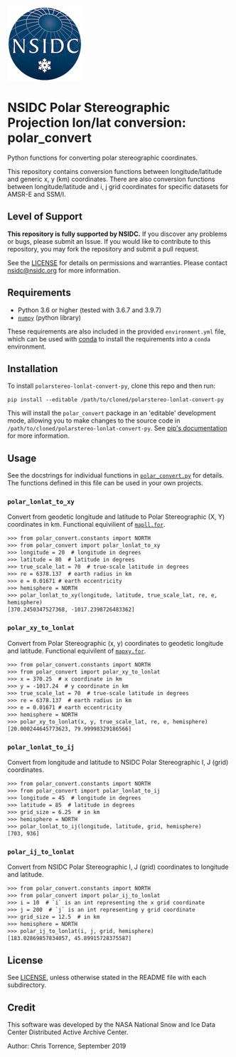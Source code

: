 ![NSIDC logo](./images/NSIDC_logo_2018_poster-1.png)

# NSIDC Polar Stereographic Projection lon/lat conversion: polar_convert

Python functions for converting polar stereographic coordinates.

This repository contains conversion functions between longitude/latitude and generic x,
y (km) coordinates. There are also conversion functions between
longitude/latitude and i, j grid coordinates for specific datasets for AMSR-E
and SSM/I.


## Level of Support

<b>This repository is fully supported by NSIDC.</b> If you discover any problems or
bugs, please submit an Issue. If you would like to contribute to this
repository, you may fork the repository and submit a pull request.

See the [LICENSE](LICENSE) for details on permissions and warranties. Please
contact nsidc@nsidc.org for more information.

## Requirements

* Python 3.6 or higher (tested with 3.6.7 and 3.9.7)
* [`numpy`](https://numpy.org/) (python library)

These requirements are also included in the provided `environment.yml` file,
which can be used with [conda](https://docs.conda.io/en/latest/) to install the
requirements into a `conda` environment.


## Installation

To install `polarstereo-lonlat-convert-py`, clone this repo and then run:

```
pip install --editable /path/to/cloned/polarstereo-lonlat-convert-py
```

This will install the `polar_convert` package in an 'editable' development mode,
allowing you to make changes to the source code in
`/path/to/cloned/polarstereo-lonlat-convert-py`. See [pip's
documentation](https://pip.pypa.io/en/stable/cli/pip_install/#install-editable)
for more information.


## Usage

See the docstrings for individual functions in
[`polar_convert.py`](./polar_convert.py) for details.  The
functions defined in this file can be used in your own projects.

### `polar_lonlat_to_xy`

Convert from geodetic longitude and latitude to Polar Stereographic (X, Y)
coordinates in km. Functional equivilient of
[`mapll.for`](https://github.com/nsidc/polarstereo-latlon-convert-fortran/blob/main/locate/mapll.for).

```
>>> from polar_convert.constants import NORTH
>>> from polar_convert import polar_lonlat_to_xy
>>> longitude = 20  # longitude in degrees
>>> latitude = 80  # latitude in degrees
>>> true_scale_lat = 70  # true-scale latitude in degrees
>>> re = 6378.137  # earth radius in km
>>> e = 0.01671 # earth eccentricity
>>> hemisphere = NORTH
>>> polar_lonlat_to_xy(longitude, latitude, true_scale_lat, re, e, hemisphere)
[370.2450347527368, -1017.2398726483362]
```

### `polar_xy_to_lonlat`

Convert from Polar Stereographic (x, y) coordinates to geodetic longitude and
latitude. Functional equivilent of
[`mapxy.for`](https://github.com/nsidc/polarstereo-latlon-convert-fortran/blob/main/locate/mapxy.for).

```
>>> from polar_convert.constants import NORTH
>>> from polar_convert import polar_xy_to_lonlat
>>> x = 370.25  # x coordinate in km
>>> y = -1017.24  # y coordinate in km
>>> true_scale_lat = 70  # true-scale latitude in degrees 
>>> re = 6378.137  # earth radius in km
>>> e = 0.01671 # earth eccentricity
>>> hemisphere = NORTH
>>> polar_xy_to_lonlat(x, y, true_scale_lat, re, e, hemisphere)
[20.000244645773623, 79.99998329186566]
```

### `polar_lonlat_to_ij`

Convert from longitude and latitude to NSIDC Polar Stereographic I, J (grid)
coordinates.

```
>>> from polar_convert.constants import NORTH
>>> from polar_convert import polar_lonlat_to_ij
>>> longitude = 45  # longitude in degrees
>>> latitude = 85  # latitude in degrees
>>> grid_size = 6.25  # in km
>>> hemisphere = NORTH
>>> polar_lonlat_to_ij(longitude, latitude, grid, hemisphere)
[703, 936]
```

### `polar_ij_to_lonlat`

Convert from NSIDC Polar Stereographic I, J (grid) coordinates to longitude and
latitude.

```
>>> from polar_convert.constants import NORTH
>>> from polar_convert import polar_ij_to_lonlat
>>> i = 10  # `i` is an int representing the x grid coordinate
>>> j = 200  # `j` is an int representing y grid coordinate
>>> grid_size = 12.5  # in km
>>> hemisphere = NORTH
>>> polar_ij_to_lonlat(i, j, grid, hemisphere)
[183.02869857834057, 45.89915728375587]
```

## License

See [LICENSE](LICENSE), unless otherwise stated in the README file with each subdirectory.

## Credit

This software was developed by the NASA National Snow and Ice Data Center Distributed Active Archive Center.

Author: Chris Torrence, September 2019
